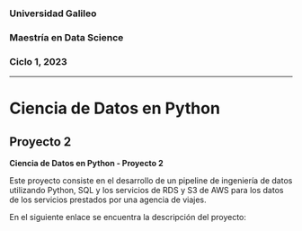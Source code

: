 ### Universidad Galileo
### Maestría en Data Science
### Ciclo 1, 2023
---
# Ciencia de Datos en Python
## Proyecto 2

**Ciencia de Datos en Python - Proyecto 2**

Este proyecto consiste en el desarrollo de un pipeline de ingeniería de datos utilizando Python, SQL y los servicios de RDS y S3 de AWS para los datos de los servicios prestados por una agencia de viajes.

En el siguiente enlace se encuentra la descripción del proyecto: 
